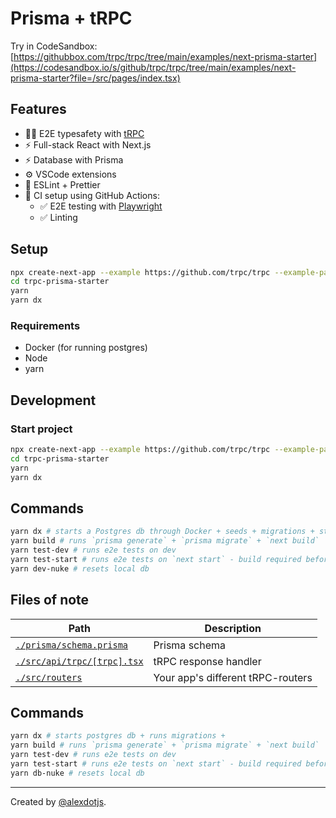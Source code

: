 # Prisma + tRPC

Try in CodeSandbox: [https://githubbox.com/trpc/trpc/tree/main/examples/next-prisma-starter](https://codesandbox.io/s/github/trpc/trpc/tree/main/examples/next-prisma-starter?file=/src/pages/index.tsx)


## Features

- 🧙‍♂️ E2E typesafety with [tRPC](https://trpc.io)
- ⚡ Full-stack React with Next.js
- ⚡ Database with Prisma
- ⚙️ VSCode extensions
- 🎨 ESLint + Prettier
- 💚 CI setup using GitHub Actions:
  - ✅ E2E testing with [Playwright](https://playwright.dev/)
  - ✅ Linting


## Setup

```bash
npx create-next-app --example https://github.com/trpc/trpc --example-path examples/next-prisma-starter trpc-prisma-starter
cd trpc-prisma-starter
yarn
yarn dx
```


### Requirements

- Docker (for running postgres)
- Node
- yarn

## Development


### Start project

```bash
npx create-next-app --example https://github.com/trpc/trpc --example-path examples/next-prisma-starter trpc-prisma-starter
cd trpc-prisma-starter
yarn
yarn dx
```

## Commands

```bash
yarn dx # starts a Postgres db through Docker + seeds + migrations + starts next
yarn build # runs `prisma generate` + `prisma migrate` + `next build`
yarn test-dev # runs e2e tests on dev
yarn test-start # runs e2e tests on `next start` - build required before
yarn dev-nuke # resets local db
```

## Files of note

<table>
  <thead>
    <tr>
      <th>Path</th>
      <th>Description</th>
    </tr>
  </thead>
  <tbody>
    <tr>
      <td><a href="./prisma/schema.prisma"><code>./prisma/schema.prisma</code></a></td>
      <td>Prisma schema</td>
    </tr>
    <tr>
      <td><a href="./src/api/trpc/[trpc].tsx"><code>./src/api/trpc/[trpc].tsx</code></a></td>
      <td>tRPC response handler</td>
    </tr>
    <tr>
      <td><a href="./src/routers"><code>./src/routers</code></a></td>
      <td>Your app's different tRPC-routers</td>
    </tr>
  </tbody>
</table>


## Commands

```bash
yarn dx # starts postgres db + runs migrations + 
yarn build # runs `prisma generate` + `prisma migrate` + `next build`
yarn test-dev # runs e2e tests on dev
yarn test-start # runs e2e tests on `next start` - build required before
yarn db-nuke # resets local db
```

---

Created by [@alexdotjs](https://twitter.com/alexdotjs).

